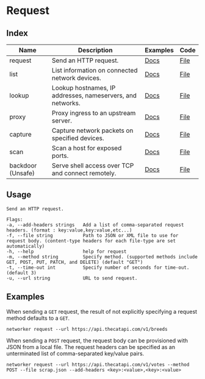 # Request

## Index

|Name|Description|Examples|Code|
|---|---|---|---|
|request|Send an HTTP request.|[Docs](https://github.com/fuskovic/networker/tree/master/docs/request.md)|[File](https://github.com/fuskovic/networker/tree/master/cmd/request.go)|
|list|List information on connected network devices.|[Docs](https://github.com/fuskovic/networker/tree/master/docs/list.md)|[File](https://github.com/fuskovic/networker/tree/master/cmd/list.go)|
|lookup|Lookup hostnames, IP addresses, nameservers, and networks.|[Docs](https://github.com/fuskovic/networker/tree/master/docs/lookup.md)|[File](https://github.com/fuskovic/networker/tree/master/cmd/lookup.go)|
|proxy|Proxy ingress to an upstream server.|[Docs](https://github.com/fuskovic/networker/tree/master/docs/proxy.md)|[File](https://github.com/fuskovic/networker/tree/master/cmd/proxy.go)|
|capture|Capture network packets on specified devices.|[Docs](https://github.com/fuskovic/networker/tree/master/docs/capture.md)|[File](https://github.com/fuskovic/networker/tree/master/cmd/capture.go)|
|scan|Scan a host for exposed ports.|[Docs](https://github.com/fuskovic/networker/tree/master/docs/scan.md)|[File](https://github.com/fuskovic/networker/tree/master/cmd/scan.go)|
|backdoor (Unsafe)|Serve shell access over TCP and connect remotely.|[Docs](https://github.com/fuskovic/networker/tree/master/docs/backdoor.md)|[File](https://github.com/fuskovic/networker/tree/master/cmd/backdoor.go)|

## Usage

    Send an HTTP request.

    Flags:
    -a, --add-headers strings   Add a list of comma-separated request headers. (format : key:value,key:value,etc...)
    -f, --file string           Path to JSON or XML file to use for request body. (content-type headers for each file-type are set automatically)
    -h, --help                  help for request
    -m, --method string         Specify method. (supported methods include GET, POST, PUT, PATCH, and DELETE) (default "GET")
    -t, --time-out int          Specify number of seconds for time-out. (default 3)
    -u, --url string            URL to send request.

## Examples

When sending a `GET` request, the result of not explicitly specifying a request method defaults to a `GET`.

    networker request --url https://api.thecatapi.com/v1/breeds


When sending a `POST` request, the request body can be provisioned with JSON from a local file. The request headers can be specified as an unterminated list of comma-separated key/value pairs.

    networker request --url https://api.thecatapi.com/v1/votes --method POST --file scrap.json --add-headers <key>:<value>,<key>:<value>


